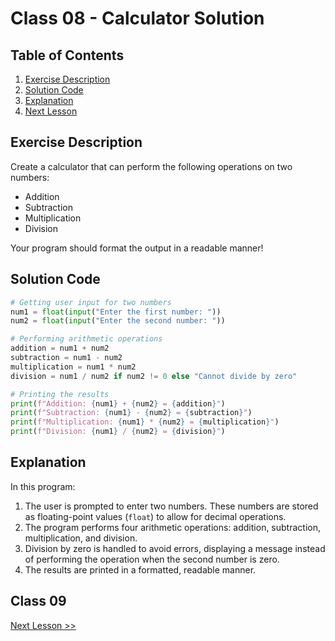 # Class 08 - Calculator Solution

## Table of Contents
1. [Exercise Description](#exercise-description)
2. [Solution Code](#solution-code)
3. [Explanation](#explanation)
4. [Next Lesson](#next-lesson)

## Exercise Description
Create a calculator that can perform the following operations on two numbers:
- Addition
- Subtraction
- Multiplication
- Division

Your program should format the output in a readable manner!

## Solution Code
```python
# Getting user input for two numbers
num1 = float(input("Enter the first number: "))
num2 = float(input("Enter the second number: "))

# Performing arithmetic operations
addition = num1 + num2
subtraction = num1 - num2
multiplication = num1 * num2
division = num1 / num2 if num2 != 0 else "Cannot divide by zero"

# Printing the results
print(f"Addition: {num1} + {num2} = {addition}")
print(f"Subtraction: {num1} - {num2} = {subtraction}")
print(f"Multiplication: {num1} * {num2} = {multiplication}")
print(f"Division: {num1} / {num2} = {division}")
```

## Explanation
In this program:
1. The user is prompted to enter two numbers. These numbers are stored as floating-point values (`float`) to allow for decimal operations.
2. The program performs four arithmetic operations: addition, subtraction, multiplication, and division.
3. Division by zero is handled to avoid errors, displaying a message instead of performing the operation when the second number is zero.
4. The results are printed in a formatted, readable manner.

## Class 09
[Next Lesson >>](https://replit.com/@codewithharry/09-Day9-Typecasting-in-Python)